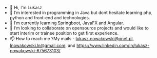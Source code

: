 - 👋 Hi, I’m Lukasz
- 👀 I’m interested in programming in Java but dont hesitate learning php, python and front-end and technologies.
- 🌱 I’m currently learning Springboot, JavaFX and Angular.
- 💞️ I’m looking to collaborate on opensource projects and would like to start interim or trainee position to get first experience. 
- 📫 How to reach me ?My mails - lukasz.nowakowski@onet.pl, lnowakowski.ln@gmail.com. and https://www.linkedin.com/in/łukasz-nowakowski-675673103/
